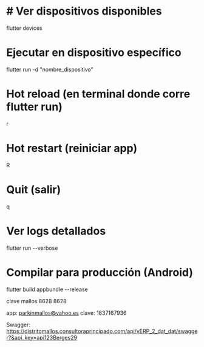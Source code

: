 

# # Ver dispositivos disponibles
flutter devices

# Ejecutar en dispositivo específico
flutter run -d "nombre_dispositivo"

# Hot reload (en terminal donde corre flutter run)
r

# Hot restart (reiniciar app)
R

# Quit (salir)
q

# Ver logs detallados
flutter run --verbose

# Compilar para producción (Android)
flutter build appbundle --release


clave mallos
8628
8628

app:
parkinmallos@yahoo.es
clave:
1837167936

Swagger:
https://distritomallos.consultoraprincipado.com/api/vERP_2_dat_dat/swagger?&api_key=api123Berges29